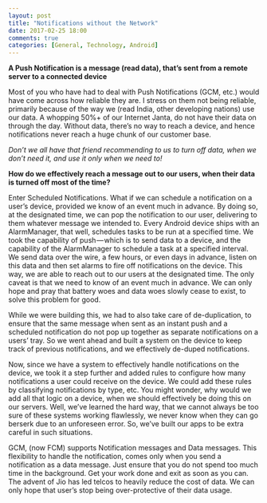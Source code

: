 ```yaml
---
layout: post
title: "Notifications without the Network"
date: 2017-02-25 18:00
comments: true
categories: [General, Technology, Android]
---
```

__A Push Notification is a message (read data), that’s sent from a remote server to a connected device__

Most of you who have had to deal with Push Notifications (GCM, etc.) would have come across how reliable they are. I stress on them not being reliable, primarily because of the way we (read India, other developing nations) use our data. A whopping 50%+ of our Internet Janta, do not have their data on through the day. Without data, there’s no way to reach a device, and hence notifications never reach a huge chunk of our customer base.

*Don’t we all have that friend recommending to us to turn off data, when we don’t need it, and use it only when we need to!*

__How do we effectively reach a message out to our users, when their data is turned off most of the time?__

Enter Scheduled Notifications. What if we can schedule a notification on a user’s device, provided we know of an event much in advance. By doing so, at the designated time, we can pop the notification to our user, delivering to them whatever message we intended to.
Every Android device ships with an AlarmManager, that well, schedules tasks to be run at a specified time. We took the capability of push — which is to send data to a device, and the capability of the AlarmManager to schedule a task at a specified interval. We send data over the wire, a few hours, or even days in advance, listen on this data and then set alarms to fire off notifications on the device. This way, we are able to reach out to our users at the designated time.
The only caveat is that we need to know of an event much in advance. We can only hope and pray that battery woes and data woes slowly cease to exist, to solve this problem for good.

While we were building this, we had to also take care of de-duplication, to ensure that the same message when sent as an instant push and a scheduled notification do not pop up together as separate notifications on a users’ tray. So we went ahead and built a system on the device to keep track of previous notifications, and we effectively de-duped notifications.

Now, since we have a system to effectively handle notifications on the device, we took it a step further and added rules to configure how many notifications a user could receive on the device. We could add these rules by classifying notifications by type, etc. You might wonder, why would we add all that logic on a device, when we should effectively be doing this on our servers. Well, we’ve learned the hard way, that we cannot always be too sure of these systems working flawlessly, we never know when they can go berserk due to an unforeseen error. So, we’ve built our apps to be extra careful in such situations.

GCM, (now FCM) supports Notification messages and Data messages. This flexibility to handle the notification, comes only when you send a notification as a data message. Just ensure that you do not spend too much time in the background. Get your work done and exit as soon as you can.
The advent of Jio has led telcos to heavily reduce the cost of data. We can only hope that user’s stop being over-protective of their data usage.